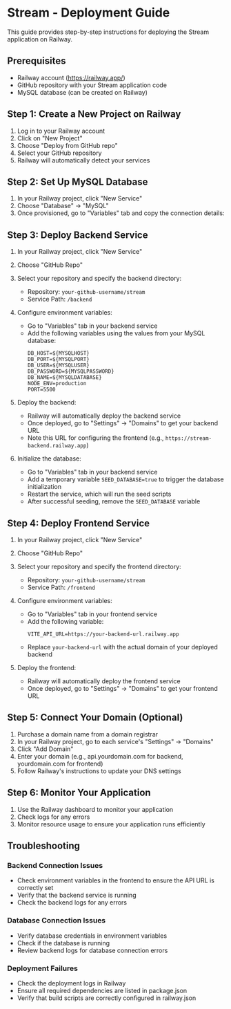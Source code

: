 # Stream - Deployment Guide

This guide provides step-by-step instructions for deploying the Stream application on Railway.

## Prerequisites

- Railway account (https://railway.app/)
- GitHub repository with your Stream application code
- MySQL database (can be created on Railway)

## Step 1: Create a New Project on Railway

1. Log in to your Railway account
2. Click on "New Project"
3. Choose "Deploy from GitHub repo"
4. Select your GitHub repository
5. Railway will automatically detect your services

## Step 2: Set Up MySQL Database

1. In your Railway project, click "New Service"
2. Choose "Database" → "MySQL"
3. Once provisioned, go to "Variables" tab and copy the connection details:


## Step 3: Deploy Backend Service

1. In your Railway project, click "New Service"
2. Choose "GitHub Repo"
3. Select your repository and specify the backend directory:
   - Repository: `your-github-username/stream`
   - Service Path: `/backend`

4. Configure environment variables:
   - Go to "Variables" tab in your backend service
   - Add the following variables using the values from your MySQL database:
     ```
     DB_HOST=${MYSQLHOST}
     DB_PORT=${MYSQLPORT}
     DB_USER=${MYSQLUSER}
     DB_PASSWORD=${MYSQLPASSWORD}
     DB_NAME=${MYSQLDATABASE}
     NODE_ENV=production
     PORT=5500
     ```

5. Deploy the backend:
   - Railway will automatically deploy the backend service
   - Once deployed, go to "Settings" → "Domains" to get your backend URL
   - Note this URL for configuring the frontend (e.g., `https://stream-backend.railway.app`)

6. Initialize the database:
   - Go to "Variables" tab in your backend service
   - Add a temporary variable `SEED_DATABASE=true` to trigger the database initialization
   - Restart the service, which will run the seed scripts
   - After successful seeding, remove the `SEED_DATABASE` variable

## Step 4: Deploy Frontend Service

1. In your Railway project, click "New Service"
2. Choose "GitHub Repo"
3. Select your repository and specify the frontend directory:
   - Repository: `your-github-username/stream`
   - Service Path: `/frontend`

4. Configure environment variables:
   - Go to "Variables" tab in your frontend service
   - Add the following variable:
     ```
     VITE_API_URL=https://your-backend-url.railway.app
     ```
   - Replace `your-backend-url` with the actual domain of your deployed backend

5. Deploy the frontend:
   - Railway will automatically deploy the frontend service
   - Once deployed, go to "Settings" → "Domains" to get your frontend URL

## Step 5: Connect Your Domain (Optional)

1. Purchase a domain name from a domain registrar
2. In your Railway project, go to each service's "Settings" → "Domains"
3. Click "Add Domain"
4. Enter your domain (e.g., api.yourdomain.com for backend, yourdomain.com for frontend)
5. Follow Railway's instructions to update your DNS settings

## Step 6: Monitor Your Application

1. Use the Railway dashboard to monitor your application
2. Check logs for any errors
3. Monitor resource usage to ensure your application runs efficiently

## Troubleshooting

### Backend Connection Issues

- Check environment variables in the frontend to ensure the API URL is correctly set
- Verify that the backend service is running
- Check the backend logs for any errors

### Database Connection Issues

- Verify database credentials in environment variables
- Check if the database is running
- Review backend logs for database connection errors

### Deployment Failures

- Check the deployment logs in Railway
- Ensure all required dependencies are listed in package.json
- Verify that build scripts are correctly configured in railway.json